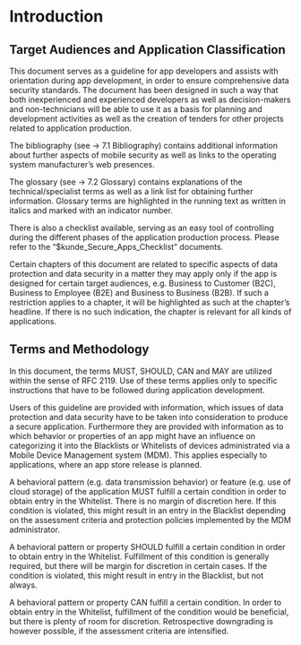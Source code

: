 # Introduction

## Target Audiences and Application Classification

This document serves as a guideline for app developers and assists with orientation during app development, in order to ensure comprehensive data security standards.
The document has been designed in such a way that both inexperienced and experienced developers as well as decision-makers and non-technicians will be able to use it as a basis for planning and development activities as well as the creation of tenders for other projects related to application production.

The bibliography (see → 7.1 Bibliography) contains additional information about further aspects of mobile security as well as links to the operating system manufacturer’s web presences.

The glossary (see → 7.2 Glossary) contains explanations of the technical/specialist terms as well as a link list for obtaining further information.
Glossary terms are highlighted in the running text as written in italics and marked with an indicator number.

There is also a checklist available, serving as an easy tool of controlling during the different phases of the application production process.
Please refer to the “$kunde_Secure_Apps_Checklist” documents.

Certain chapters of this document are related to specific aspects of data protection and data security in a matter they may apply only if the app is designed for certain target audiences, e.g. Business to Customer (B2C), Business to Employee (B2E) and Business to Business (B2B).
If such a restriction applies to a chapter, it will be highlighted as such at the chapter’s headline.
If there is no such indication, the chapter is relevant for all kinds of applications.

## Terms and Methodology

In this document, the terms MUST, SHOULD, CAN and MAY are utilized within the sense of RFC 2119.
Use of these terms applies only to specific instructions that have to be followed during application development.

Users of this guideline are provided with information, which issues of data protection and data security have to be taken into consideration to produce a secure application.
Furthermore they are provided with information as to which behavior or properties of an app might have an influence on categorizing it into the Blacklists or Whitelists of devices administrated via a Mobile Device Management system (MDM).
This applies especially to applications, where an app store release is planned.

A behavioral pattern (e.g. data transmission behavior) or feature (e.g. use of cloud storage) of the application MUST fulfill a certain condition in order to obtain entry in the Whitelist.
There is no margin of discretion here.
If this condition is violated, this might result in an entry in the Blacklist depending on the assessment criteria and protection policies implemented by the MDM administrator.

A behavioral pattern or property SHOULD fulfill a certain condition in order to obtain entry in the Whitelist.
Fulfillment of this condition is generally required, but there will be margin for discretion in certain cases.
If the condition is violated, this might result in entry in the Blacklist, but not always.

A behavioral pattern or property CAN fulfill a certain condition.
In order to obtain entry in the Whitelist, fulfillment of the condition would be beneficial, but there is plenty of room for discretion.
Retrospective downgrading is however possible, if the assessment criteria are intensified.
